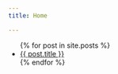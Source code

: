 ```yaml
---
title: Home

---
```

<ul>
    {% for post in site.posts %}
        <li>
            <a href="/blog{{ post.url }}">{{  post.title }} </a>
        </li>
    {% endfor %}
</ul>
